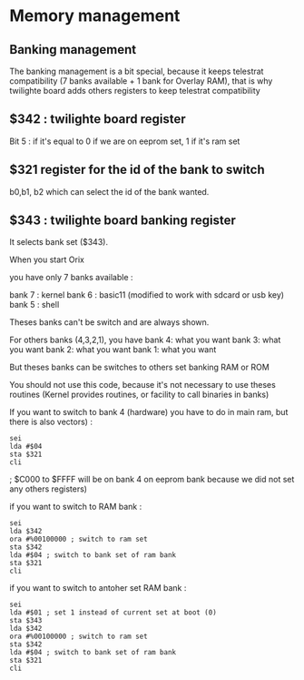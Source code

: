 # Memory management

## Banking management

The banking management is a bit special, because it keeps telestrat compatibility (7 banks available + 1 bank for Overlay RAM), that is why twilighte board adds others registers to keep telestrat compatibility

## $342 : twilighte board register

Bit 5 : if it's equal to 0 if we are on eeprom set, 1 if it's ram set

## $321 register for the id of the bank to switch

b0,b1, b2 which can select the id of the bank wanted.

## $343 : twilighte board banking register

It selects bank set ($343).

When you start Orix

you have only 7 banks available :

bank 7 : kernel
bank 6 : basic11 (modified to work with sdcard or usb key)
bank 5 : shell

Theses banks can't be switch and are always shown.

For others banks (4,3,2,1), you have
bank 4: what you want
bank 3: what you want
bank 2: what you want
bank 1: what you want

But theses banks can be switches to others set banking RAM or ROM

You should not use this code, because it's not necessary to use theses routines (Kernel provides routines, or facility to call binaries in banks)

If you want to switch to bank 4 (hardware) you have to do in main ram, but there is also vectors) :

``` ca65
sei
lda #$04
sta $321
cli
```

; $C000 to $FFFF will be on bank 4 on eeprom bank because we did not set any others registers)

if you want to switch to RAM bank :

``` ca65
sei
lda $342
ora #%00100000 ; switch to ram set
sta $342
lda #$04 ; switch to bank set of ram bank
sta $321
cli
```

if you want to switch to antoher set RAM bank :

``` ca65
sei
lda #$01 ; set 1 instead of current set at boot (0)
sta $343
lda $342
ora #%00100000 ; switch to ram set
sta $342
lda #$04 ; switch to bank set of ram bank
sta $321
cli
```
